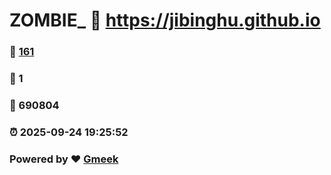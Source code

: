 # ZOMBIE_ :link: https://jibinghu.github.io 
### :page_facing_up: [161](https://jibinghu.github.io/tag.html) 
### :speech_balloon: 1 
### :hibiscus: 690804 
### :alarm_clock: 2025-09-24 19:25:52 
### Powered by :heart: [Gmeek](https://github.com/Meekdai/Gmeek)
